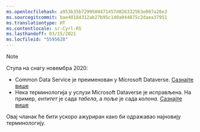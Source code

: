 ```yaml
---
ms.openlocfilehash: a953b35b7299500471457d826332563e007a28e3
ms.sourcegitcommit: bae40184312ab27b95c140a044875c2daea37951
ms.translationtype: HT
ms.contentlocale: sr-Cyrl-RS
ms.lasthandoff: 03/15/2021
ms.locfileid: "5595628"
---
```

> [!NOTE]
> Ступа на снагу новембра 2020:
> - Common Data Service је преименован у Microsoft Dataverse. [Сазнајте више](https://aka.ms/PAuAppBlog)
> - Нека терминологија у услузи Microsoft Dataverse је исправљена. На пример, *ентитет* је сада *табела*, а *поље* је сада *колона*. [Сазнајте више](/powerapps/maker/data-platform/data-platform-intro)
>
> Овај чланак ће бити ускоро ажуриран како би одражавао најновију терминологију.